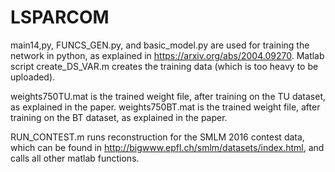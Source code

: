 # LSPARCOM

main14,py, FUNCS_GEN.py, and basic_model.py are used for training the network in python, as explained in https://arxiv.org/abs/2004.09270.
Matlab script create_DS_VAR.m creates the training data (which is too heavy to be uploaded). 

weights750TU.mat is the trained weight file, after training on the TU dataset, as explained in the paper.
weights750BT.mat is the trained weight file, after training on the BT dataset, as explained in the paper.

RUN_CONTEST.m runs reconstruction for the SMLM 2016 contest data, which can be found in http://bigwww.epfl.ch/smlm/datasets/index.html, and calls all other matlab functions.
